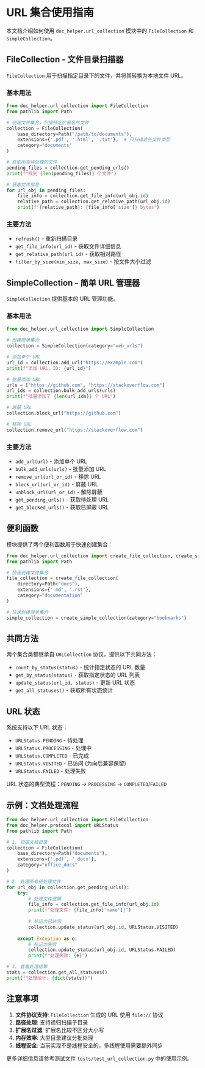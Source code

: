 # URL 集合使用指南

本文档介绍如何使用 `doc_helper.url_collection` 模块中的 `FileCollection` 和 `SimpleCollection`。

## FileCollection - 文件目录扫描器

`FileCollection` 用于扫描指定目录下的文件，并将其转换为本地文件 URL。

### 基本用法

```python
from doc_helper.url_collection import FileCollection
from pathlib import Path

# 创建文件集合，扫描特定扩展名的文件
collection = FileCollection(
    base_directory=Path("/path/to/documents"),
    extensions={'.pdf', '.html', '.txt'},  # 只扫描这些文件类型
    category="documents"
)

# 获取所有待处理的文件
pending_files = collection.get_pending_urls()
print(f"找到 {len(pending_files)} 个文件")

# 获取文件信息
for url_obj in pending_files:
    file_info = collection.get_file_info(url_obj.id)
    relative_path = collection.get_relative_path(url_obj.id)
    print(f"{relative_path}: {file_info['size']} bytes")
```

### 主要方法

- `refresh()` - 重新扫描目录
- `get_file_info(url_id)` - 获取文件详细信息
- `get_relative_path(url_id)` - 获取相对路径
- `filter_by_size(min_size, max_size)` - 按文件大小过滤

## SimpleCollection - 简单 URL 管理器

`SimpleCollection` 提供基本的 URL 管理功能。

### 基本用法

```python
from doc_helper.url_collection import SimpleCollection

# 创建简单集合
collection = SimpleCollection(category="web_urls")

# 添加单个 URL
url_id = collection.add_url("https://example.com")
print(f"添加 URL，ID: {url_id}")

# 批量添加 URL
urls = ["https://github.com", "https://stackoverflow.com"]
url_ids = collection.bulk_add_urls(urls)
print(f"批量添加了 {len(url_ids)} 个 URL")

# 屏蔽 URL
collection.block_url("https://github.com")

# 移除 URL
collection.remove_url("https://stackoverflow.com")
```

### 主要方法

- `add_url(url)` - 添加单个 URL
- `bulk_add_urls(urls)` - 批量添加 URL
- `remove_url(url_or_id)` - 移除 URL
- `block_url(url_or_id)` - 屏蔽 URL
- `unblock_url(url_or_id)` - 解除屏蔽
- `get_pending_urls()` - 获取待处理 URL
- `get_blocked_urls()` - 获取已屏蔽 URL

## 便利函数

模块提供了两个便利函数用于快速创建集合：

```python
from doc_helper.url_collection import create_file_collection, create_simple_collection
from pathlib import Path

# 快速创建文件集合
file_collection = create_file_collection(
    directory=Path("docs"),
    extensions={'.md', '.rst'},
    category="documentation"
)

# 快速创建简单集合
simple_collection = create_simple_collection(category="bookmarks")
```

## 共同方法

两个集合类都继承自 `URLCollection` 协议，提供以下共同方法：

- `count_by_status(status)` - 统计指定状态的 URL 数量
- `get_by_status(status)` - 获取指定状态的 URL 列表
- `update_status(url_id, status)` - 更新 URL 状态
- `get_all_statuses()` - 获取所有状态统计

## URL 状态

系统支持以下 URL 状态：

- `URLStatus.PENDING` - 待处理
- `URLStatus.PROCESSING` - 处理中
- `URLStatus.COMPLETED` - 已完成
- `URLStatus.VISITED` - 已访问 (为向后兼容保留)
- `URLStatus.FAILED` - 处理失败

URL 状态的典型流程：`PENDING` → `PROCESSING` → `COMPLETED`/`FAILED`

## 示例：文档处理流程

```python
from doc_helper.url_collection import FileCollection
from doc_helper.protocol import URLStatus
from pathlib import Path

# 1. 扫描文档目录
collection = FileCollection(
    base_directory=Path("documents"),
    extensions={'.pdf', '.docx'},
    category="office_docs"
)

# 2. 处理所有待处理文件
for url_obj in collection.get_pending_urls():
    try:
        # 处理文件逻辑
        file_info = collection.get_file_info(url_obj.id)
        print(f"处理文件: {file_info['name']}")
        
        # 标记为已访问
        collection.update_status(url_obj.id, URLStatus.VISITED)
        
    except Exception as e:
        # 标记为失败
        collection.update_status(url_obj.id, URLStatus.FAILED)
        print(f"处理失败: {e}")

# 3. 查看处理结果
stats = collection.get_all_statuses()
print(f"处理统计: {dict(stats)}")
```

## 注意事项

1. **文件协议支持**: `FileCollection` 生成的 URL 使用 `file://` 协议
2. **路径处理**: 支持递归扫描子目录
3. **扩展名过滤**: 扩展名比较不区分大小写
4. **内存效率**: 大型目录建议分批处理
5. **线程安全**: 当前实现不是线程安全的，多线程使用需要额外同步

更多详细信息请参考测试文件 `tests/test_url_collection.py` 中的使用示例。